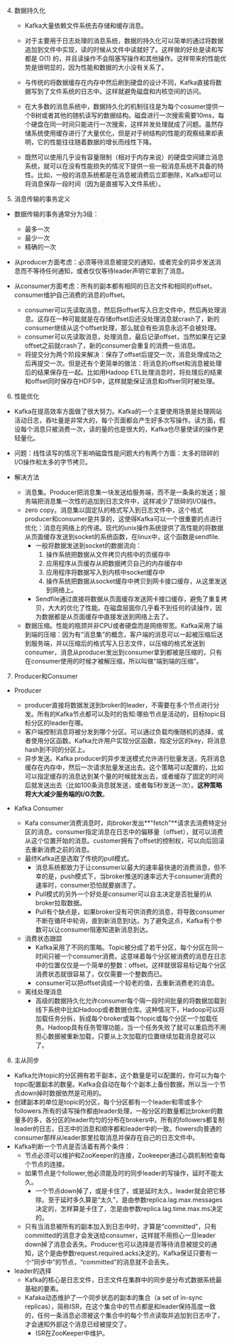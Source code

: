 
4. 数据持久化
    - Kafka大量依赖文件系统去存储和缓存消息。

    - 对于主要用于日志处理的消息系统，数据的持久化可以简单的通过将数据追加到文件中实现，读的时候从文件中读就好了。这样做的好处是读和写都是 O(1) 的，并且读操作不会阻塞写操作和其他操作。这样带来的性能优势是很明显的，因为性能和数据的大小没有关系了。

    - 与传统的将数据缓存在内存中然后刷到硬盘的设计不同，Kafka直接将数据写到了文件系统的日志中。这样就避免磁盘和内核空间的访问。

    - 在大多数的消息系统中，数据持久化的机制往往是为每个cosumer提供一个B树或者其他的随机读写的数据结构。磁盘进行一次搜索需要10ms，每个硬盘在同一时间只能进行一次搜索，这样并发处理就成了问题。虽然存储系统使用缓存进行了大量优化，但是对于树结构的性能的观察结果却表明，它的性能往往随着数据的增长而线性下降。

    - 既然可以使用几乎没有容量限制（相对于内存来说）的硬盘空间建立消息系统，就可以在没有性能损失的情况下提供一些一般消息系统不具备的特性。比如，一般的消息系统都是在消息被消费后立即删除，Kafka却可以将消息保存一段时间（因为是直接写入文件系统）。

5. 消息传输的事务定义
- 数据传输的事务通常分为3级：
    - 最多一次
    - 最少一次
    - 精确的一次
- 从producer方面考虑：必须等待消息被提交的通知，或者完全的异步发送消息而不等待任何通知，或者仅仅等待leader声明它拿到了消息。

- 从consumer方面考虑：所有的副本都有相同的日志文件和相同的offset，consumer维护自己消费的消息的offset。
    - consumer可以先读取消息，然后将offset写入日志文件中，然后再处理消息。这存在一种可能就是在存储offset后还没处理消息就crash了，新的consumer继续从这个offset处理，那么就会有些消息永远不会被处理。
    - consumer可以先读取消息，处理消息，最后记录offset，当然如果在记录offset之前就crash了，新的consumer会重复的消费一些消息。
    - 将提交分为两个阶段来解决：保存了offset后提交一次，消息处理成功之后再提交一次。但是还有个更简单的做法：将消息的offset和消息被处理后的结果保存在一起。比如用Hadoop ETL处理消息时，将处理后的结果和offset同时保存在HDFS中，这样就能保证消息和offser同时被处理。

6. 性能优化
- Kafka在提高效率方面做了很大努力。Kafka的一个主要使用场景是处理网站活动日志，吞吐量是非常大的，每个页面都会产生好多次写操作。读方面，假设每个消息只被消费一次，读的量的也是很大的，Kafka也尽量使读的操作更轻量化。

- 问题：线性读写的情况下影响磁盘性能问题大约有两个方面：太多的琐碎的I/O操作和太多的字节拷贝。

- 解决方法
    - 消息集。Producer把消息集一块发送给服务端，而不是一条条的发送；服务端把消息集一次性的追加到日志文件中，这样减少了琐碎的I/O操作。
    - zero copy。消息集以固定队的格式写入到日志文件中，这个格式producer和consumer是共享的，这使得Kafka可以一个很重要的点进行优化：消息在网络上的传递。现代的unix操作系统提供了高性能的将数据从页面缓存发送到socket的系统函数，在linux中，这个函数是sendfile.
        - 一般将数据发送到socket的数据流向：
            1. 操作系统把数据从文件拷贝内核中的页缓存中
            2. 应用程序从页缓存从把数据拷贝自己的内存缓存中
            3. 应用程序将数据写入到内核中socket缓存中
            4. 操作系统把数据从socket缓存中拷贝到网卡接口缓存，从这里发送到网络上。
        - Sendfile通过直接将数据从页面缓存发送网卡接口缓存，避免了重复拷贝，大大的优化了性能。在磁盘层面你几乎看不到任何的读操作，因为数据都是从页面缓存中直接发送到网络上去了。
    - 数据压缩。性能的瓶颈并非CPU或者硬盘而是网络带宽。Kafka采用了端到端的压缩：因为有“消息集”的概念，客户端的消息可以一起被压缩后送到服务端，并以压缩后的格式写入日志文件，以压缩的格式发送到consumer，消息从producer发出到consumer拿到都被是压缩的，只有在consumer使用的时候才被解压缩，所以叫做“端到端的压缩”。

7. Producer和Consumer
- Producer
    - producer直接将数据发送到broker的leader，不需要在多个节点进行分发。所有的Kafka节点都可以及时的告知:哪些节点是活动的，目标topic目标分区的leader在哪。
    - 客户端控制消息将被分发到哪个分区。可以通过负载均衡随机的选择，或者使用分区函数。Kafka允许用户实现分区函数，指定分区的key，将消息hash到不同的分区上。
    - 异步发送。Kafka producer的异步发送模式允许进行批量发送，先将消息缓存在内存中，然后一次请求批量发送出去。这个策略可以配置的，比如可以指定缓存的消息达到某个量的时候就发出去，或者缓存了固定的时间后就发送出去（比如100条消息就发送，或者每5秒发送一次）。**这种策略将大大减少服务端的I/O次数**。

- Kafka Consumer
    - Kafa consumer消费消息时，向broker发出**"fetch"**请求去消费特定分区的消息。consumer指定消息在日志中的偏移量（offset），就可以消费从这个位置开始的消息。customer拥有了offset的控制权，可以向后回滚去重新消费之前的消息。
    - 最终Kafka还是选取了传统的pull模式。
        - 消息系统都致力于让consumer以最大的速率最快速的消费消息，但不幸的是，push模式下，当broker推送的速率远大于consumer消费的速率时，consumer恐怕就要崩溃了。
        - Pull模式的另外一个好处是consumer可以自主决定是否批量的从broker拉取数据。
        - Pull有个缺点是，如果broker没有可供消费的消息，将导致consumer不断在循环中轮询，直到新消息到t达。为了避免这点，Kafka有个参数可以让consumer阻塞知道新消息到达。
    - 消费状态跟踪
        - Kafka采用了不同的策略。Topic被分成了若干分区，每个分区在同一时间只被一个consumer消费。这意味着每个分区被消费的消息在日志中的位置仅仅是一个简单的整数：offset。这样就很容易标记每个分区消费状态就很容易了，仅仅需要一个整数而已。
        - consumer可以把offset调成一个较老的值，去重新消费老的消息。
    - 离线处理消息
        - 高级的数据持久化允许consumer每个隔一段时间批量的将数据加载到线下系统中比如Hadoop或者数据仓库。这种情况下，Hadoop可以将加载任务分拆，拆成每个broker或每个topic或每个分区一个加载任务。Hadoop具有任务管理功能，当一个任务失败了就可以重启而不用担心数据被重新加载，只要从上次加载的位置继续加载消息就可以了。

8. 主从同步
- Kafka允许topic的分区拥有若干副本，这个数量是可以配置的，你可以为每个topci配置副本的数量。Kafka会自动在每个个副本上备份数据，所以当一个节点down掉时数据依然是可用的。
- 创建副本的单位是topic的分区，每个分区都有一个leader和零或多个followers.所有的读写操作都由leader处理，一般分区的数量都比broker的数量多的多，各分区的leader均匀的分布在brokers中。所有的followers都复制leader的日志，日志中的消息和顺序都和leader中的一致。flowers向普通的consumer那样从leader那里拉取消息并保存在自己的日志文件中。
- Kafka判断一个节点是否活着有两个条件：
    - 节点必须可以维护和ZooKeeper的连接，Zookeeper通过心跳机制检查每个节点的连接。
    - 如果节点是个follower,他必须能及时的同步leader的写操作，延时不能太久。
        - 一个节点down掉了，或是卡住了，或是延时太久，leader就会把它移除。至于延时多久算是“太久”，是由参数replica.lag.max.messages决定的，怎样算是卡住了，怎是由参数replica.lag.time.max.ms决定的。 
    - 只有当消息被所有的副本加入到日志中时，才算是“committed”，只有committed的消息才会发送给consumer，这样就不用担心一旦leader down掉了消息会丢失。Producer也可以选择是否等待消息被提交的通知，这个是由参数request.required.acks决定的。Kafka保证只要有一个“同步中”的节点，“committed”的消息就不会丢失。
- leader的选择
    - Kafka的核心是日志文件，日志文件在集群中的同步是分布式数据系统最基础的要素。
    - Kafaka动态维护了一个同步状态的副本的集合（a set of in-sync replicas），简称ISR，在这个集合中的节点都是和leader保持高度一致的，任何一条消息必须被这个集合中的每个节点读取并追加到日志中了，才会通知外部这个消息已经被提交了。
        - ISR在ZooKeeper中维护。